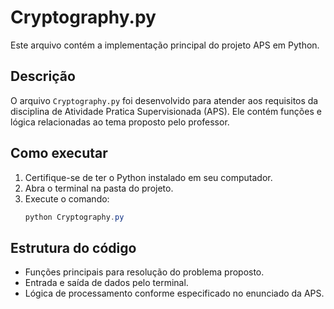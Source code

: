 # Cryptography.py

Este arquivo contém a implementação principal do projeto APS em Python.

## Descrição
O arquivo `Cryptography.py` foi desenvolvido para atender aos requisitos da disciplina de Atividade Pratica Supervisionada (APS). Ele contém funções e lógica relacionadas ao tema proposto pelo professor.

## Como executar
1. Certifique-se de ter o Python instalado em seu computador.
2. Abra o terminal na pasta do projeto.
3. Execute o comando:
   ```powershell
   python Cryptography.py
   ```

## Estrutura do código
- Funções principais para resolução do problema proposto.
- Entrada e saída de dados pelo terminal.
- Lógica de processamento conforme especificado no enunciado da APS.

